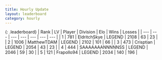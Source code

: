 ```yaml
---
title: Hourly Update
layout: leaderboard
category: hourly
---
```


{: .leaderboard}
| Rank | LV | Player | Division | Elo | Wins | Losses |
| --- | --- | --- | --- | --- | --- | --- |
| <span data-change="1">1</span> | 781 | <span title="ID: 174926">EldritchSkye</span> | LEGEND | <span data-change="8">2108</span> | <span data-change="3">63</span> | <span data-change="1">23</span> |
| <span data-change="-1">2</span> | 1006 | <span title="ID: 366840">MatthewTDAM</span> | LEGEND | <span data-change="0">2102</span> | <span data-change="0">101</span> | <span data-change="0">66</span> |
| <span data-change="0">3</span> | 473 | <span title="ID: 665674">Crisptian</span> | LEGEND | <span data-change="-9">2054</span> | <span data-change="0">43</span> | <span data-change="1">23</span> |
| <span data-change="0">4</span> | 444 | <span title="ID: 174294">SAAAAAAANNNNNSS</span> | LEGEND | <span data-change="7">2046</span> | <span data-change="1">59</span> | <span data-change="0">30</span> |
| <span data-change="9">5</span> | 121 | <span title="ID: 712150">Frapollo94</span> | LEGEND | <span data-change="22">2034</span> | <span data-change="4">140</span> | <span data-change="2">196</span> |